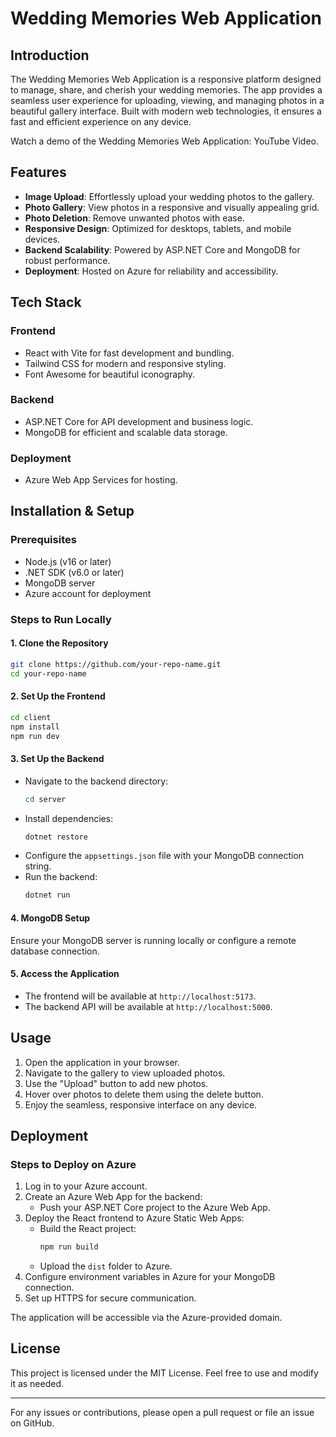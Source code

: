 # Wedding Memories Web Application

## Introduction
The Wedding Memories Web Application is a responsive platform designed to manage, share, and cherish your wedding memories. The app provides a seamless user experience for uploading, viewing, and managing photos in a beautiful gallery interface. Built with modern web technologies, it ensures a fast and efficient experience on any device.

Watch a demo of the Wedding Memories Web Application: YouTube Video.



## Features
- **Image Upload**: Effortlessly upload your wedding photos to the gallery.
- **Photo Gallery**: View photos in a responsive and visually appealing grid.
- **Photo Deletion**: Remove unwanted photos with ease.
- **Responsive Design**: Optimized for desktops, tablets, and mobile devices.
- **Backend Scalability**: Powered by ASP.NET Core and MongoDB for robust performance.
- **Deployment**: Hosted on Azure for reliability and accessibility.

## Tech Stack
### Frontend
- React with Vite for fast development and bundling.
- Tailwind CSS for modern and responsive styling.
- Font Awesome for beautiful iconography.

### Backend
- ASP.NET Core for API development and business logic.
- MongoDB for efficient and scalable data storage.

### Deployment
- Azure Web App Services for hosting.

## Installation & Setup
### Prerequisites
- Node.js (v16 or later)
- .NET SDK (v6.0 or later)
- MongoDB server
- Azure account for deployment

### Steps to Run Locally
#### 1. Clone the Repository
```bash
git clone https://github.com/your-repo-name.git
cd your-repo-name
```

#### 2. Set Up the Frontend
```bash
cd client
npm install
npm run dev
```

#### 3. Set Up the Backend
- Navigate to the backend directory:
  ```bash
  cd server
  ```
- Install dependencies:
  ```bash
  dotnet restore
  ```
- Configure the `appsettings.json` file with your MongoDB connection string.
- Run the backend:
  ```bash
  dotnet run
  ```

#### 4. MongoDB Setup
Ensure your MongoDB server is running locally or configure a remote database connection.

#### 5. Access the Application
- The frontend will be available at `http://localhost:5173`.
- The backend API will be available at `http://localhost:5000`.

## Usage
1. Open the application in your browser.
2. Navigate to the gallery to view uploaded photos.
3. Use the "Upload" button to add new photos.
4. Hover over photos to delete them using the delete button.
5. Enjoy the seamless, responsive interface on any device.

## Deployment
### Steps to Deploy on Azure
1. Log in to your Azure account.
2. Create an Azure Web App for the backend:
   - Push your ASP.NET Core project to the Azure Web App.
3. Deploy the React frontend to Azure Static Web Apps:
   - Build the React project:
     ```bash
     npm run build
     ```
   - Upload the `dist` folder to Azure.
4. Configure environment variables in Azure for your MongoDB connection.
5. Set up HTTPS for secure communication.

The application will be accessible via the Azure-provided domain.

## License
This project is licensed under the MIT License. Feel free to use and modify it as needed.

---

For any issues or contributions, please open a pull request or file an issue on GitHub.

